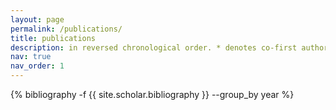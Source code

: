 ```yaml
---
layout: page
permalink: /publications/
title: publications
description: in reversed chronological order. * denotes co-first authors.
nav: true
nav_order: 1
---
```

<!-- _pages/publications.md -->
<div class="publications">

{% bibliography -f {{ site.scholar.bibliography }} --group_by year %}

</div>
